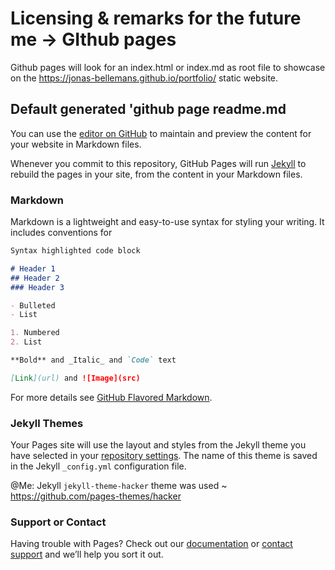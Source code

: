 # Licensing & remarks for the future me -> GIthub pages
Github pages will look for an index.html or index.md as root file to showcase on the https://jonas-bellemans.github.io/portfolio/ static website.


## Default generated 'github page readme.md
You can use the [editor on GitHub](https://github.com/Jonas-Bellemans/Projects/edit/docs/README.md) to maintain and preview the content for your website in Markdown files.

Whenever you commit to this repository, GitHub Pages will run [Jekyll](https://jekyllrb.com/) to rebuild the pages in your site, from the content in your Markdown files.

### Markdown

Markdown is a lightweight and easy-to-use syntax for styling your writing. It includes conventions for

```markdown
Syntax highlighted code block

# Header 1
## Header 2
### Header 3

- Bulleted
- List

1. Numbered
2. List

**Bold** and _Italic_ and `Code` text

[Link](url) and ![Image](src)
```

For more details see [GitHub Flavored Markdown](https://guides.github.com/features/mastering-markdown/).

### Jekyll Themes

Your Pages site will use the layout and styles from the Jekyll theme you have selected in your [repository settings](https://github.com/Jonas-Bellemans/Projects/settings). The name of this theme is saved in the Jekyll `_config.yml` configuration file.

@Me: Jekyll `jekyll-theme-hacker` theme was used ~ https://github.com/pages-themes/hacker


### Support or Contact

Having trouble with Pages? Check out our [documentation](https://docs.github.com/categories/github-pages-basics/) or [contact support](https://github.com/contact) and we’ll help you sort it out.
